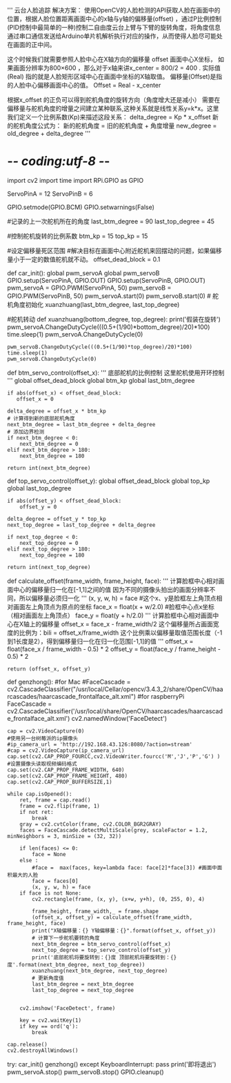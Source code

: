 '''
云台人脸追踪
解决方案：
使用OpenCV的人脸检测的API获取人脸在画面中的位置，根据人脸位置距离画面中心的x轴与y轴的偏移量(offset) ，通过P比例控制(PID控制中最简单的一种)控制二自由度云台上臂与下臂的旋转角度，将角度信息通过串口通信发送给Arduino单片机解析执行对应的操作，从而使得人脸尽可能处在画面的正中间。

这个时候我们就需要参照人脸中心在X轴方向的偏移量 offset
画面中心X坐标， 如果画面分辨率为800×600 ，那么对于x轴来讲x_center = 800/2 = 400 .
实际值(Real) 指的就是人脸矩形区域中心在画面中坐标的X轴取值。
偏移量(Offset)是指的人脸中心偏移画面中心的值。
Offset = Real - x_center

根据x_offset 的正负可以得到舵机角度的旋转方向（角度增大还是减小）
需要在偏移量与舵机角度的增量之间建立某种联系,这种关系就是线性关系y=k*x。这里我们定义一个比例系数(Kp)来描述这段关系：
delta_degree = Kp * x_offset
新的舵机角度公式为：
新的舵机角度 = 旧的舵机角度 + 角度增量
new_degree = old_degree + delta_degree
'''




# -*- coding:utf-8 -*-
import cv2
import time
import RPi.GPIO as GPIO

ServoPinA = 12
ServoPinB = 6

GPIO.setmode(GPIO.BCM)
GPIO.setwarnings(False)

#记录的上一次舵机所在的角度
last_btm_degree = 90
last_top_degree = 45

#控制舵机旋转的比例系数
btm_kp = 15
top_kp = 15 

#设定偏移量死区范围
#解决目标在画面中心附近舵机来回摆动的问题，如果偏移量小于一定的数值舵机就不动。
offset_dead_block = 0.1

def car_init():
    global pwm_servoA
    global pwm_servoB
    GPIO.setup(ServoPinA, GPIO.OUT)
    GPIO.setup(ServoPinB, GPIO.OUT)
    pwm_servoA = GPIO.PWM(ServoPinA, 50)
    pwm_servoB = GPIO.PWM(ServoPinB, 50)
    pwm_servoA.start(0)
    pwm_servoB.start(0)
    # 舵机角度初始化
    xuanzhuang(last_btm_degree, last_top_degree)

#舵机转动
def xuanzhuang(bottom_degree, top_degree):
    print('假装在旋转')
    pwm_servoA.ChangeDutyCycle(((0.5+(1/90)*bottom_degree)/20)*100)
    time.sleep(1)
    pwm_servoA.ChangeDutyCycle(0)

    pwm_servoB.ChangeDutyCycle(((0.5+(1/90)*top_degree)/20)*100)
    time.sleep(1)
    pwm_servoB.ChangeDutyCycle(0)





def btm_servo_control(offset_x):
    '''
    底部舵机的比例控制
    这里舵机使用开环控制
    '''
    global offset_dead_block
    global btm_kp
    global last_btm_degree
    
    if abs(offset_x) < offset_dead_block:
       offset_x = 0

    delta_degree = offset_x * btm_kp
    # 计算得到新的底部舵机角度
    next_btm_degree = last_btm_degree + delta_degree
    # 添加边界检测
    if next_btm_degree < 0:
        next_btm_degree = 0
    elif next_btm_degree > 180:
        next_btm_degree = 180
    
    return int(next_btm_degree)

def top_servo_control(offset_y):
    global offset_dead_block
    global top_kp
    global last_top_degree

    if abs(offset_y) < offset_dead_block:
        offset_y = 0

    delta_degree = offset_y * top_kp
    next_top_degree = last_top_degree + delta_degree
    
    if next_top_degree < 0:
        next_top_degree = 0
    elif next_top_degree > 180:
        next_top_degree = 180
    
    return int(next_top_degree)



def calculate_offset(frame_width, frame_height, face):
    '''
    计算脸框中心相对画面中心的偏移量归一化在[-1,1]之间的值
    因为不同的摄像头拍出的画面分辨率不同，所以偏移量必须归一化
    '''
    (x, y, w, h) = face #这个x、y是脸框左上角顶点相对画面左上角顶点为原点的坐标
    face_x = float(x + w/2.0) #脸框中心点x坐标（相对画面左上角顶点）
    face_y = float(y + h/2.0)
    '''
    计算脸框中心相对画面中心在X轴上的偏移量
    offset_x = face_x - frame_width/2
    这个偏移量所占画面宽度的比例为：bili = offset_x/frame_width
    这个比例乘以偏移量取值范围长度（-1到1长度是2），得到偏移量归一化在归一化范围[-1,1]的值
    '''
    offset_x = float(face_x / frame_width - 0.5) * 2
    offset_y = float(face_y / frame_height - 0.5) * 2

    return (offset_x, offset_y)



def genzhong():
    #for Mac
    #FaceCascade = cv2.CascadeClassifier("/usr/local/Cellar/opencv/3.4.3_2/share/OpenCV/haarcascades/haarcascade_frontalface_alt.xml")
    #for raspberryPi
    FaceCascade = cv2.CascadeClassifier('/usr/local/share/OpenCV/haarcascades/haarcascade_frontalface_alt.xml')
    cv2.namedWindow('FaceDetect')

    cap = cv2.VideoCapture(0)
    #使用另一台树莓派的ip摄像头
    #ip_camera_url = 'http://192.168.43.126:8080/?action=stream'
    #cap = cv2.VideoCapture(ip_camera_url)
    cap.set(cv2.CAP_PROP_FOURCC,cv2.VideoWriter.fourcc('M','J','P','G') ) #设置摄像头读取视频编码格式
    cap.set(cv2.CAP_PROP_FRAME_WIDTH, 640)
    cap.set(cv2.CAP_PROP_FRAME_HEIGHT, 480)
    cap.set(cv2.CAP_PROP_BUFFERSIZE,1)

    while cap.isOpened():
        ret, frame = cap.read()
        frame = cv2.flip(frame, 1)
        if not ret:
            break
        gray = cv2.cvtColor(frame, cv2.COLOR_BGR2GRAY)
        faces = FaceCascade.detectMultiScale(grey, scaleFactor = 1.2, minNeighbors = 3, minSize = (32, 32))
    
        if len(faces) <= 0:
            face = None
        else :
            #face =  max(faces, key=lambda face: face[2]*face[3]) #画面中面积最大的人脸
            face = faces[0]
            (x, y, w, h) = face
        if face is not None:
            cv2.rectangle(frame, (x, y), (x+w, y+h), (0, 255, 0), 4)

            frame_height, frame_width,_ = frame.shape
            (offset_x, offset_y) = calculate_offset(frame_width, frame_height, face)
            print("X轴偏移量：{} Y轴偏移量：{}".format(offset_x, offset_y))
            # 计算下一步舵机要转的角度
            next_btm_degree = btm_servo_control(offset_x)
            next_top_degree = top_servo_control(offset_y)
            print('底部舵机将要旋转到：{}度 顶部舵机将要旋转到：{}度'.format(next_btm_degree, next_top_degree))
            xuanzhuang(next_btm_degree, next_top_degree)
            # 更新角度值
            last_btm_degree = next_btm_degree
            last_top_degree = next_top_degree
        

        cv2.imshow('FaceDetect', frame)
    
        key = cv2.waitKey(1)
        if key == ord('q'):
            break

    cap.release()
    cv2.destroyAllWindows()

try:
    car_init()
    genzhong()
except KeyboardInterrupt:
    pass
print('即将退出')
pwm_servoA.stop()
pwm_servoB.stop()
GPIO.cleanup()
